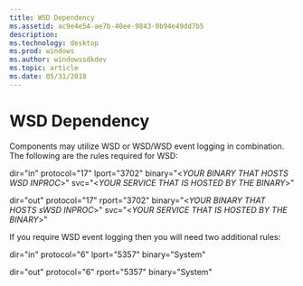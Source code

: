 ```yaml
---
title: WSD Dependency
ms.assetid: ac9e4e54-ae7b-40ee-9843-0b94e49dd7b5
description: 
ms.technology: desktop
ms.prod: windows
ms.author: windowssdkdev
ms.topic: article
ms.date: 05/31/2018
---
```


# WSD Dependency

Components may utilize WSD or WSD/WSD event logging in combination. The following are the rules required for WSD:

dir="in" protocol="17" lport="3702" binary="&lt;*YOUR BINARY THAT HOSTS WSD INPROC*&gt;" svc="&lt;*YOUR SERVICE THAT IS HOSTED BY THE BINARY*&gt;"

dir="out" protocol="17" rport="3702" binary="&lt;*YOUR BINARY THAT HOSTS sWSD INPROC*&gt;" svc="&lt;*YOUR SERVICE THAT IS HOSTED BY THE BINARY*&gt;"

If you require WSD event logging then you will need two additional rules:

dir="in" protocol="6" lport="5357" binary="System"

dir="out" protocol="6" rport="5357" binary="System"

 

 




